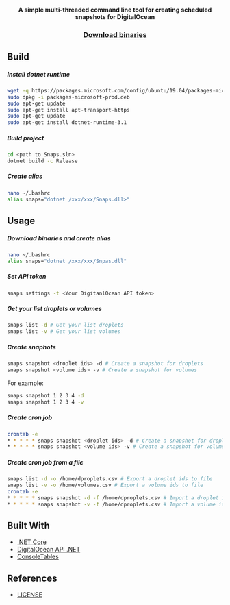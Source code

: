 <h4 align="center">A simple multi-threaded command line tool for creating scheduled snapshots for DigitalOcean</h4>

<h3 align="center"><a href="">Download binaries</a></h3>
  

## Build

##### Install dotnet runtime
```bash
wget -q https://packages.microsoft.com/config/ubuntu/19.04/packages-microsoft-prod.deb -O packages-microsoft-prod.deb
sudo dpkg -i packages-microsoft-prod.deb
sudo apt-get update
sudo apt-get install apt-transport-https
sudo apt-get update
sudo apt-get install dotnet-runtime-3.1
```

##### Build project
```bash
cd <path to Snaps.sln>
dotnet build -c Release
```

##### Create alias
```bash
nano ~/.bashrc
alias snaps="dotnet /xxx/xxx/Snaps.dll>"
```

## Usage

##### Download binaries and create alias
```bash
nano ~/.bashrc
alias snaps="dotnet /xxx/xxx/Snpas.dll"
```

##### Set API token
```bash
snaps settings -t <Your DigitanlOcean API token>
```

##### Get your list droplets or volumes
```bash
snaps list -d # Get your list droplets
snaps list -v # Get your list volumes
```

##### Create snaphots
```bash
snaps snapshot <droplet ids> -d # Create a snapshot for droplets
snaps snapshot <volume ids> -v # Create a snapshot for volumes
```
For example:
```bash
snaps snapshot 1 2 3 4 -d
snaps snapshot 1 2 3 4 -v
```
##### Create cron job
```bash
crontab -e
* * * * * snaps snapshot <droplet ids> -d # Create a snapshot for droplets
* * * * * snaps snapshot <volume ids> -v # Create a snapshot for volumes
```

##### Create cron job from a file
```bash
snaps list -d -o /home/dproplets.csv # Export a droplet ids to file
snaps list -v -o /home/volumes.csv # Export a volume ids to file
crontab -e
* * * * * snaps snapshot -d -f /home/dproplets.csv # Import a droplet ids from file
* * * * * snaps snapshot -v -f /home/dproplets.csv # Import a volume ids from file
```

## Built With
+ [.NET Core](https://github.com/dotnet/core)
+ [DigitalOcean API .NET](https://github.com/trmcnvn/DigitalOcean.API)
+ [ConsoleTables](https://github.com/khalidabuhakmeh/ConsoleTables)

## References
+ [LICENSE](LICENSE)
